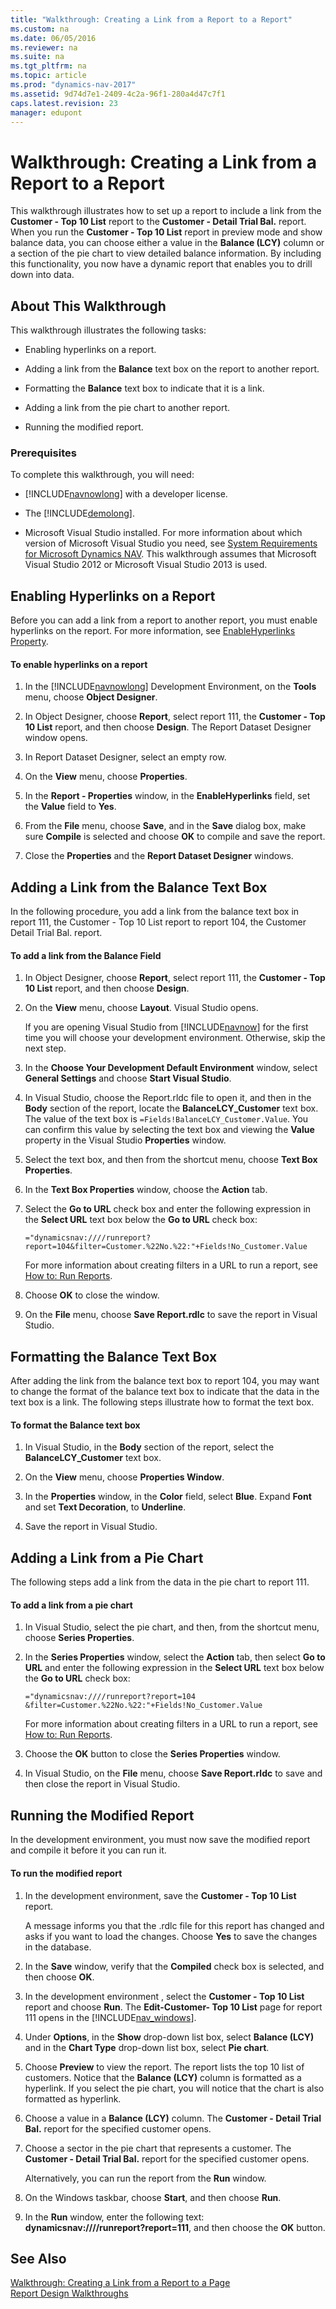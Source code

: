 ```yaml
---
title: "Walkthrough: Creating a Link from a Report to a Report"
ms.custom: na
ms.date: 06/05/2016
ms.reviewer: na
ms.suite: na
ms.tgt_pltfrm: na
ms.topic: article
ms.prod: "dynamics-nav-2017"
ms.assetid: 9d74d7e1-2409-4c2a-96f1-280a4d47c7f1
caps.latest.revision: 23
manager: edupont
---
```

# Walkthrough: Creating a Link from a Report to a Report
This walkthrough illustrates how to set up a report to include a link from the **Customer - Top 10 List** report to the **Customer - Detail Trial Bal.** report. When you run the **Customer - Top 10 List** report in preview mode and show balance data, you can choose either a value in the **Balance \(LCY\)** column or a section of the pie chart to view detailed balance information. By including this functionality, you now have a dynamic report that enables you to drill down into data.  

## About This Walkthrough  
 This walkthrough illustrates the following tasks:  

-   Enabling hyperlinks on a report.  

-   Adding a link from the **Balance** text box on the report to another report.  

-   Formatting the **Balance** text box to indicate that it is a link.  

-   Adding a link from the pie chart to another report.  

-   Running the modified report.  

### Prerequisites  
 To complete this walkthrough, you will need:  

-   [!INCLUDE[navnowlong](includes/navnowlong_md.md)] with a developer license.  

-   The [!INCLUDE[demolong](includes/demolong_md.md)].  

-   Microsoft Visual Studio installed. For more information about which version of Microsoft Visual Studio you need, see [System Requirements for Microsoft Dynamics NAV](System-Requirements-for-Microsoft-Dynamics-NAV.md). This walkthrough assumes that Microsoft Visual Studio 2012 or Microsoft Visual Studio 2013 is used.  

## Enabling Hyperlinks on a Report  
 Before you can add a link from a report to another report, you must enable hyperlinks on the report. For more information, see [EnableHyperlinks Property](EnableHyperlinks-Property.md).  

#### To enable hyperlinks on a report  

1.  In the [!INCLUDE[navnowlong](includes/navnowlong_md.md)] Development Environment, on the **Tools** menu, choose **Object Designer**.  

2.  In Object Designer, choose **Report**, select report 111, the **Customer - Top 10 List** report, and then choose **Design**. The Report Dataset Designer window opens.  

3.  In Report Dataset Designer, select an empty row.  

4.  On the **View** menu, choose **Properties**.  

5.  In the **Report - Properties** window, in the **EnableHyperlinks** field, set the **Value** field to **Yes**.  

6.  From the **File** menu, choose **Save**, and in the **Save** dialog box, make sure **Compile** is selected and choose **OK** to compile and save the report.  

7.  Close the **Properties** and the **Report Dataset Designer** windows.  

## Adding a Link from the Balance Text Box  
 In the following procedure, you add a link from the balance text box in report 111, the Customer - Top 10 List report to report 104, the Customer Detail Trial Bal. report.  

#### To add a link from the Balance Field  

1.  In Object Designer, choose **Report**, select report 111, the **Customer - Top 10 List** report, and then choose **Design**.  

2.  On the **View** menu, choose **Layout**. Visual Studio opens.  

     If you are opening Visual Studio from [!INCLUDE[navnow](includes/navnow_md.md)] for the first time you will choose your development environment. Otherwise, skip the next step.  

3.  In the **Choose Your Development Default Environment** window, select **General Settings** and choose **Start Visual Studio**.  

4.  In Visual Studio, choose the Report.rldc file to open it, and then in the **Body** section of the report, locate the **BalanceLCY\_Customer** text box. The value of the text box is `=Fields!BalanceLCY_Customer.Value`. You can confirm this value by selecting the text box and viewing the **Value** property in the Visual Studio **Properties** window.  

5.  Select the text box, and then from the shortcut menu, choose **Text Box Properties**.  

6.  In the **Text Box Properties** window, choose the **Action** tab.  

7.  Select the **Go to URL** check box and enter the following expression in the **Select URL** text box below the **Go to URL** check box:  

    ```  
    ="dynamicsnav:////runreport?report=104&filter=Customer.%22No.%22:"+Fields!No_Customer.Value  
    ```  

     For more information about creating filters in a URL to run a report, see [How to: Run Reports](How-to--Run-Reports.md).  

8.  Choose **OK** to close the window.  

9. On the **File** menu, choose **Save Report.rdlc** to save the report in Visual Studio.  

## Formatting the Balance Text Box  
 After adding the link from the balance text box to report 104, you may want to change the format of the balance text box to indicate that the data in the text box is a link. The following steps illustrate how to format the text box.  

#### To format the Balance text box  

1.  In Visual Studio, in the **Body** section of the report, select the **BalanceLCY\_Customer** text box.  

2.  On the **View** menu, choose **Properties Window**.  

3.  In the **Properties** window, in the **Color** field, select **Blue**. Expand **Font** and set  **Text Decoration**, to **Underline**.  

4.  Save the report in Visual Studio.  

## Adding a Link from a Pie Chart  
 The following steps add a link from the data in the pie chart to report 111.  

#### To add a link from a pie chart  

1.  In Visual Studio, select the pie chart, and then, from the shortcut menu, choose **Series Properties**.  

2.  In the **Series Properties** window, select the **Action** tab, then select **Go to URL** and enter the following expression in the **Select URL** text box below the **Go to URL** check box:  

    ```  
    ="dynamicsnav:////runreport?report=104 &filter=Customer.%22No.%22:"+Fields!No_Customer.Value  
    ```  

     For more information about creating filters in a URL to run a report, see [How to: Run Reports](How-to--Run-Reports.md).  

3.  Choose the **OK** button to close the **Series Properties** window.  

4.  In Visual Studio, on the **File** menu, choose **Save Report.rldc** to save and then close the report in Visual Studio.  

## Running the Modified Report  
 In the development environment, you must now save the modified report and compile it before it you can run it.  

#### To run the modified report  

1.  In the development environment, save the **Customer - Top 10 List** report.  

     A message informs you that the .rdlc file for this report has changed and asks if you want to load the changes. Choose **Yes** to save the changes in the database.  

2.  In the **Save** window, verify that the **Compiled** check box is selected, and then choose **OK**.  

3.  In the development environment , select the **Customer - Top 10 List** report and choose **Run**. The **Edit-Customer- Top 10 List** page for report 111 opens in the [!INCLUDE[nav_windows](includes/nav_windows_md.md)].  

4.  Under **Options**, in the **Show** drop-down list box, select **Balance \(LCY\)** and in the **Chart Type** drop-down list box, select **Pie chart**.  

5.  Choose **Preview** to view the report. The report lists the top 10 list of customers. Notice that the **Balance \(LCY\)** column is formatted as a hyperlink. If you select the pie chart, you will notice that the chart is also formatted as hyperlink.  

6.  Choose a value in a **Balance \(LCY\)** column. The **Customer - Detail Trial Bal.** report for the specified customer opens.  

7.  Choose a sector in the pie chart that represents a customer. The **Customer - Detail Trial Bal.** report for the specified customer opens.  

     Alternatively, you can run the report from the **Run** window.  

8.  On the Windows taskbar, choose **Start**, and then choose **Run**.  

9. In the **Run** window, enter the following text: **dynamicsnav:////runreport?report=111**, and then choose the **OK** button.  

## See Also  
 [Walkthrough: Creating a Link from a Report to a Page](Walkthrough--Creating-a-Link-from-a-Report-to-a-Page.md)   
 [Report Design Walkthroughs](Report-Design-Walkthroughs.md)
